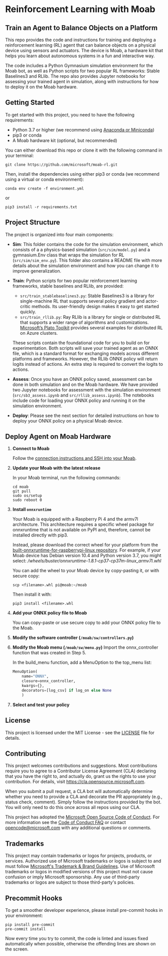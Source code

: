 # Reinforcement Learning with Moab
## Train an Agent to Balance Objects on a Platform

This repo provides the code and instructions for training and deploying a reinforcement learning (RL) agent that can balance objects on a physical device using sensors and actuators. The device is Moab, a hardware kit that helps you learn about autonomous systems in a fun and interactive way.

The code includes a Python Gymnasium simulation environment for the Moab bot, as well as Python scripts for two popular RL frameworks: Stable Baselines3 and RLlib. The repo also provides Jupyter notebooks for assessing your trained agent in simulation, along with instructions for how to deploy it on the Moab hardware.

## Getting Started

To get started with this project, you need to have the following requirements:

- Python 3.7 or higher (we recommend using [Anaconda or Miniconda](https://docs.conda.io/projects/conda/en/stable/user-guide/install/download.html#anaconda-or-miniconda))
- pip3 or conda
- A Moab hardware kit (optional, but recommended)

You can either download this repo or clone it with the following command in your terminal:

```
git clone https://github.com/microsoft/moab-rl.git
```

Then, install the dependencies using either pip3 or conda (we recommend using a virtual or conda environment):

```
conda env create -f environment.yml
```

or

```
pip3 install -r requirements.txt
```


## Project Structure

The project is organized into four main components:

- __Sim__: This folder contains the code for the simulation environment, which consists of a a physics-based simulation (`src/sim/model.py`) and a gymnasium.Env class that wraps the simulation for RL (`src/sim/sim_env.py`). This folder also contains a README file with more details about the simulation environment and how you can change it to improve generalization.

- __Train__: Python scripts for two popular reinforcement learning frameworks, stable baselines and RLlib, are provided:

    - `src/train_stablebaselines3.py`: Stable Baselines3 is a library for single-machine RL that supports several policy gradient and actor-critic methods. Its user-friendly design makes it easy to get started quickly.
    - `src/train_rllib.py`: Ray RLlib is a library for single or distributed RL that supports a wider range of algorithms and customizations. [Microsoft’s Plato Toolkit](https://github.com/Azure/plato) provides several examples for distributed RL on Azure clusters.

    These scripts contain the foundational code for you to build on for experimentation. Both scripts will save your trained agent as an ONNX file, which is a standard format for exchanging models across different platforms and frameworks. However, the RLlib ONNX policy will return logits instead of actions. An extra step is required to convert the logits to actions.

- __Assess__: Once you have an ONNX policy saved, assessment can be done in both simulation and on the Moab hardware. We have provided two Jupyter notebooks for assessment with the simulation environment (`src/sb3_assess.ipynb` and `src/rllib_assess.ipynb`). The notebooks include code for loading your ONNX policy and running it on the simulation environment.

- __Deploy__: Please see the next section for detailed instructions on how to deploy your ONNX policy on a physical Moab device.

## Deploy Agent on Moab Hardware

1. __Connect to Moab__

    Follow the [connection instructions and SSH into your Moab](https://github.com/microsoft/moabian/blob/main/docs/connecting.md).

2. __Update your Moab with the latest release__

    In your Moab terminal, run the following commands:
    ```
    cd moab
    git pull
    sudo os/setup
    sudo reboot 0
    ```

3.	__Install `onnxruntime`__

    Your Moab is equipped with a Raspberry Pi 4 and the armv7l architecture. This architecture requires a specific wheel package for onnxruntime that is not available on PyPI and, therefore, cannot be installed directly with pip3.

    Instead, please download the correct wheel for your platform from the [built-onnxruntime-for-raspberrypi-linux repository](https://github.com/nknytk/built-onnxruntime-for-raspberrypi-linux/tree/master). For example, if your Moab device has Debian version 10.4 and Python version 3.7, you might select: _/wheels/buster/onnxruntime-1.8.1-cp37-cp37m-linux_armv7l.whl_

    You can add the wheel to your Moab device by copy-pasting it, or with secure copy:
    ```
    scp <filename>.whl pi@moab:~/moab
    ```
    Then install it with:
    ```
    pip3 install <filename>.whl
    ```

4.	__Add your ONNX policy file to Moab__

    You can copy-paste or use secure copy to add your ONNX policy file to the Moab.

5.	__Modify the software controller (`/moab/sw/controllers.py`)__

6.	__Modify the Moab menu (`/moab/sw/menu.py`)__
    Import the onnx_controller function that was created in Step 5.

    In the build_menu function, add a MenuOption to the top_menu list:
    ```python
    MenuOption(
        name="ONNX",
        closure=onnx_controller,
        kwargs={},
        decorators=[log_csv] if log_on else None
        )
    ```

7. __Select and test your policy__



## License

This project is licensed under the MIT License - see the [LICENSE](^1^) file for details.

## Contributing

This project welcomes contributions and suggestions.  Most contributions require you to agree to a
Contributor License Agreement (CLA) declaring that you have the right to, and actually do, grant us
the rights to use your contribution. For details, visit https://cla.opensource.microsoft.com.

When you submit a pull request, a CLA bot will automatically determine whether you need to provide
a CLA and decorate the PR appropriately (e.g., status check, comment). Simply follow the instructions
provided by the bot. You will only need to do this once across all repos using our CLA.

This project has adopted the [Microsoft Open Source Code of Conduct](https://opensource.microsoft.com/codeofconduct/).
For more information see the [Code of Conduct FAQ](https://opensource.microsoft.com/codeofconduct/faq/) or
contact [opencode@microsoft.com](mailto:opencode@microsoft.com) with any additional questions or comments.

## Trademarks

This project may contain trademarks or logos for projects, products, or services. Authorized use of Microsoft
trademarks or logos is subject to and must follow
[Microsoft's Trademark & Brand Guidelines](https://www.microsoft.com/en-us/legal/intellectualproperty/trademarks/usage/general).
Use of Microsoft trademarks or logos in modified versions of this project must not cause confusion or imply Microsoft sponsorship.
Any use of third-party trademarks or logos are subject to those third-party's policies.

## Precommit Hooks
To get a smoother developer experience, please install pre-commit hooks in your environment:

```
pip install pre-commit
pre-commit install
```

Now every time you try to commit, the code is linted and issues fixed automatically when possible, otherwise the offending lines are shown on the screen.
